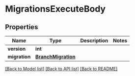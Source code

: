 # MigrationsExecuteBody

## Properties
Name | Type | Description | Notes
------------ | ------------- | ------------- | -------------
**version** | **int** |  | 
**migration** | [**BranchMigration**](BranchMigration.md) |  | 

[[Back to Model list]](../README.md#documentation-for-models) [[Back to API list]](../README.md#documentation-for-api-endpoints) [[Back to README]](../README.md)

